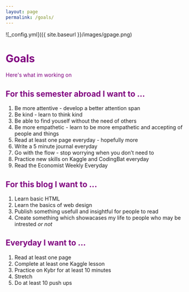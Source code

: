 ```yaml
---
layout: page
permalink: /goals/
---
```

![_config.yml]({{ site.baseurl }}/images/gpage.png)

# <span style="color:purple">Goals</span>
<span style="color:purple">Here's what im working on </span>

## <span style="color:purple">For this semester abroad I want to ... </span>
1. Be more attentive - develop a better attention span 
2. Be kind - learn to think kind 
3. Be able to find youself without the need of others
4. Be more empathetic - learn to be more empathetic and accepting of people and things
5. Read at least one page everyday - hopefully more
6. Write a 5 minute journal everyday
8. Go with the flow - stop worrying when you don’t need to
9. Practice new skills on Kaggle and CodingBat everyday
10. Read the Economist Weekly Everyday

## <span style="color:purple">For this blog I want to ...</span>
1. Learn basic HTML
2. Learn the basics of web design
3. Publish something usefull and insightful for people to read
4. Create something which showacases my life to people who may be intrested *or not*

## <span style="color:purple">Everyday I want to ...</span>
1. Read at least one page
2. Complete at least one Kaggle lesson
3. Practice on Kybr for at least 10 minutes
4. Stretch
5. Do at least 10 push ups



